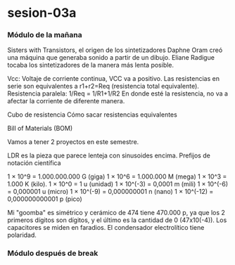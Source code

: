 # sesion-03a
### Módulo de la mañana
Sisters with Transistors, el origen de los sintetizadores
Daphne Oram creó una máquina que generaba sonido a partir de un dibujo.
Eliane Radigue tocaba los sintetizadores de la manera más lenta posible.

Vcc: Voltaje de corriente continua, VCC va a positivo.
Las resistencias en serie son equivalentes a r1+r2=Req (resistencia total equivalente).
Resistencia paralela: 1/Req = 1/R1+1/R2
En donde esté la resistencia, no va a afectar la corriente de diferente manera.

Cubo de resistencia
Cómo sacar resistencias equivalentes

Bill of Materials (BOM)

Vamos a tener 2 proyectos en este semestre.

LDR es la pieza que parece lenteja con sinusoides encima.
Prefijos de notación científica

1 × 10^9 = 1.000.000.000 G (giga)
1 × 10^6 = 1.000.000 M (mega)
1 × 10^3 = 1.000 K (kilo).
1 × 10^0 = 1 u (unidad)
1 × 10^(-3) = 0,0001 m (mili)
1 × 10^(-6) = 0,000001 u (micro)
1 × 10^(-9) = 0,000000001 n (nano)
1 × 10^(-12) = 0,000000000001 p (pico)

Mi "goomba" es simétrico y cerámico de 474 tiene 470.000 p, ya que los 2 primeros dígitos son dígitos, y el último es la cantidad de 0 (47x10(-4)).
Los capacitores se miden en faradios.
El condensador electrolítico tiene polaridad.


### Módulo después de break
